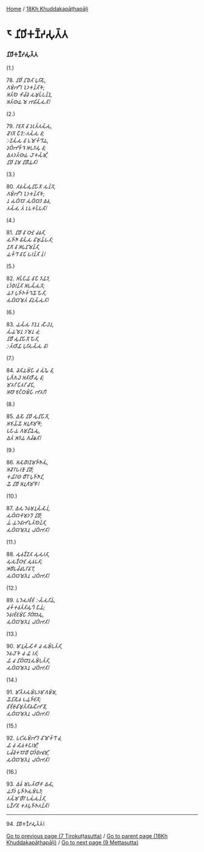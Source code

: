 
[Home](/) / [18Kh Khuddakapāṭhapāḷi](/tipitaka/18Kh.md)

# 𑁮 𑀦𑀺𑀥𑀺𑀓𑀡𑁆𑀟𑀲𑀼𑀢𑁆𑀢

### 𑀦𑀺𑀥𑀺𑀓𑀡𑁆𑀟𑀲𑀼𑀢𑁆𑀢

(1.)

78\. _𑀦𑀺𑀥𑀺𑀁 𑀦𑀺𑀥𑁂𑀢𑀺 𑀧𑀼𑀭𑀺𑀲𑁄,_  
_𑀕𑀫𑁆𑀪𑀻𑀭𑁂 𑀑𑀤𑀓𑀦𑁆𑀢𑀺𑀓𑁂;_  
_𑀅𑀢𑁆𑀣𑁂 𑀓𑀺𑀘𑁆𑀘𑁂 𑀲𑀫𑀼𑀧𑁆𑀧𑀦𑁆𑀦𑁂,_  
_𑀅𑀢𑁆𑀣𑀸𑀬 𑀫𑁂 𑀪𑀯𑀺𑀲𑁆𑀲𑀢𑀺𑁇_  


(2.)

79\. _𑀭𑀸𑀚𑀢𑁄 𑀯𑀸 𑀤𑀼𑀭𑀼𑀢𑁆𑀢𑀲𑁆𑀲,_  
_𑀘𑁄𑀭𑀢𑁄 𑀧𑀻𑀍𑀇𑀢𑀲𑁆𑀲 𑀯𑀸;_  
_𑀇𑀡𑀲𑁆𑀲 𑀯𑀸 𑀧𑀫𑁄𑀓𑁆𑀔𑀸𑀬,_  
_𑀤𑀼𑀩𑁆𑀪𑀺𑀓𑁆𑀔𑁂 𑀆𑀧𑀤𑀸𑀲𑀼 𑀯𑀸;_  
_𑀏𑀢𑀤𑀢𑁆𑀣𑀸𑀬 𑀮𑁄𑀓𑀲𑁆𑀫𑀺𑀁,_  
_𑀦𑀺𑀥𑀺 𑀦𑀸𑀫 𑀦𑀺𑀥𑀻𑀬𑀢𑀺𑁇_  


(3.)

80\. _𑀢𑀸𑀯𑀲𑁆𑀲𑀼𑀦𑀺𑀳𑀺𑀢𑁄 𑀲𑀦𑁆𑀢𑁄,_  
_𑀕𑀫𑁆𑀪𑀻𑀭𑁂 𑀑𑀤𑀓𑀦𑁆𑀢𑀺𑀓𑁂;_  
_𑀦 𑀲𑀩𑁆𑀩𑁄 𑀲𑀩𑁆𑀩𑀤𑀸 𑀏𑀯,_  
_𑀢𑀲𑁆𑀲 𑀢𑀁 𑀉𑀧𑀓𑀧𑁆𑀧𑀢𑀺𑁇_  


(4.)

81\. _𑀦𑀺𑀥𑀺 𑀯𑀸 𑀞𑀸𑀦𑀸 𑀘𑀯𑀢𑀺,_  
_𑀲𑀜𑁆𑀜𑀸 𑀯𑀸𑀲𑁆𑀲 𑀯𑀺𑀫𑀼𑀬𑁆𑀳𑀢𑀺;_  
_𑀦𑀸𑀕𑀸 𑀯𑀸 𑀅𑀧𑀦𑀸𑀫𑁂𑀦𑁆𑀢𑀺,_  
_𑀬𑀓𑁆𑀔𑀸 𑀯𑀸𑀧𑀺 𑀳𑀭𑀦𑁆𑀢𑀺 𑀦𑀁𑁇_  


(5.)

82\. _𑀅𑀧𑁆𑀧𑀺𑀬𑀸 𑀯𑀸𑀧𑀺 𑀤𑀸𑀬𑀸𑀤𑀸,_  
_𑀉𑀤𑁆𑀥𑀭𑀦𑁆𑀢𑀺 𑀅𑀧𑀲𑁆𑀲𑀢𑁄;_  
_𑀬𑀤𑀸 𑀧𑀼𑀜𑁆𑀜𑀓𑁆𑀔𑀬𑁄 𑀳𑁄𑀢𑀺,_  
_𑀲𑀩𑁆𑀩𑀫𑁂𑀢𑀁 𑀯𑀺𑀦𑀲𑁆𑀲𑀢𑀺𑁇_  


(6.)

83\. _𑀬𑀲𑁆𑀲 𑀤𑀸𑀦𑁂𑀦 𑀲𑀻𑀮𑁂𑀦,_  
_𑀲𑀁𑀬𑀫𑁂𑀦 𑀤𑀫𑁂𑀦 𑀘;_  
_𑀦𑀺𑀥𑀻 𑀲𑀼𑀦𑀺𑀳𑀺𑀢𑁄 𑀳𑁄𑀢𑀺,_  
_𑀇𑀢𑁆𑀣𑀺𑀬𑀸 𑀧𑀼𑀭𑀺𑀲𑀲𑁆𑀲 𑀯𑀸𑁇_  


(7.)

84\. _𑀘𑁂𑀢𑀺𑀬𑀫𑁆𑀳𑀺 𑀘 𑀲𑀁𑀖𑁂 𑀯𑀸,_  
_𑀧𑀼𑀕𑁆𑀕𑀮𑁂 𑀅𑀢𑀺𑀣𑀻𑀲𑀼 𑀯𑀸;_  
_𑀫𑀸𑀢𑀭𑀺 𑀧𑀺𑀢𑀭𑀺 𑀘𑀸𑀧𑀺,_  
_𑀅𑀣𑁄 𑀚𑁂𑀝𑁆𑀞𑀫𑁆𑀳𑀺 𑀪𑀸𑀢𑀭𑀺𑁇_  


(8.)

85\. _𑀏𑀲𑁄 𑀦𑀺𑀥𑀺 𑀲𑀼𑀦𑀺𑀳𑀺𑀢𑁄,_  
_𑀅𑀚𑁂𑀬𑁆𑀬𑁄 𑀅𑀦𑀼𑀕𑀸𑀫𑀺𑀓𑁄;_  
_𑀧𑀳𑀸𑀬 𑀕𑀫𑀦𑀻𑀬𑁂𑀲𑀼,_  
_𑀏𑀢𑀁 𑀆𑀤𑀸𑀬 𑀕𑀘𑁆𑀙𑀢𑀺𑁇_  


(9.)

86\. _𑀅𑀲𑀸𑀥𑀸𑀭𑀡𑀫𑀜𑁆𑀜𑁂𑀲𑀁,_  
_𑀅𑀘𑁄𑀭𑀸𑀳𑀭𑀡𑁄 𑀦𑀺𑀥𑀺;_  
_𑀓𑀬𑀺𑀭𑀸𑀣 𑀥𑀻𑀭𑁄 𑀧𑀼𑀜𑁆𑀜𑀸𑀦𑀺,_  
_𑀬𑁄 𑀦𑀺𑀥𑀺 𑀅𑀦𑀼𑀕𑀸𑀫𑀺𑀓𑁄𑁇_  


(10.)

87\. _𑀏𑀲 𑀤𑁂𑀯𑀫𑀦𑀼𑀲𑁆𑀲𑀸𑀦𑀁,_  
_𑀲𑀩𑁆𑀩𑀓𑀸𑀫𑀤𑀤𑁄 𑀦𑀺𑀥𑀺;_  
_𑀬𑀁 𑀬𑀤𑁂𑀯𑀸𑀪𑀺𑀧𑀢𑁆𑀣𑁂𑀦𑁆𑀢𑀺,_  
_𑀲𑀩𑁆𑀩𑀫𑁂𑀢𑁂𑀦 𑀮𑀩𑁆𑀪𑀢𑀺𑁇_  


(11.)

88\. _𑀲𑀼𑀯𑀡𑁆𑀡𑀢𑀸 𑀲𑀼𑀲𑀭𑀢𑀸,_  
_𑀲𑀼𑀲𑀡𑁆𑀞𑀸𑀦𑀸 𑀲𑀼𑀭𑀽𑀧𑀢𑀸;_  
_𑀆𑀥𑀺𑀧𑀘𑁆𑀘𑀧𑀭𑀺𑀯𑀸𑀭𑁄,_  
_𑀲𑀩𑁆𑀩𑀫𑁂𑀢𑁂𑀦 𑀮𑀩𑁆𑀪𑀢𑀺𑁇_  


(12.)

89\. _𑀧𑀤𑁂𑀲𑀭𑀚𑁆𑀚𑀁 𑀇𑀲𑁆𑀲𑀭𑀺𑀬𑀁,_  
_𑀘𑀓𑁆𑀓𑀯𑀢𑁆𑀢𑀺𑀲𑀼𑀔𑀁 𑀧𑀺𑀬𑀁;_  
_𑀤𑁂𑀯𑀭𑀚𑁆𑀚𑀫𑁆𑀧𑀺 𑀤𑀺𑀩𑁆𑀩𑁂𑀲𑀼,_  
_𑀲𑀩𑁆𑀩𑀫𑁂𑀢𑁂𑀦 𑀮𑀩𑁆𑀪𑀢𑀺𑁇_  


(13.)

90\. _𑀫𑀸𑀦𑀼𑀲𑁆𑀲𑀺𑀓𑀸 𑀘 𑀲𑀫𑁆𑀧𑀢𑁆𑀢𑀺,_  
_𑀤𑁂𑀯𑀮𑁄𑀓𑁂 𑀘 𑀬𑀸 𑀭𑀢𑀺;_  
_𑀬𑀸 𑀘 𑀦𑀺𑀩𑁆𑀩𑀸𑀦𑀲𑀫𑁆𑀧𑀢𑁆𑀢𑀺,_  
_𑀲𑀩𑁆𑀩𑀫𑁂𑀢𑁂𑀦 𑀮𑀩𑁆𑀪𑀢𑀺𑁇_  


(14.)

91\. _𑀫𑀺𑀢𑁆𑀢𑀲𑀫𑁆𑀧𑀤𑀫𑀸𑀕𑀫𑁆𑀫,_  
_𑀬𑁄𑀦𑀺𑀲𑁄𑀯 𑀧𑀬𑀼𑀜𑁆𑀚𑀢𑁄;_  
_𑀯𑀺𑀚𑁆𑀚𑀸𑀯𑀺𑀫𑀼𑀢𑁆𑀢𑀺𑀯𑀲𑀻𑀪𑀸𑀯𑁄,_  
_𑀲𑀩𑁆𑀩𑀫𑁂𑀢𑁂𑀦 𑀮𑀩𑁆𑀪𑀢𑀺𑁇_  


(15.)

92\. _𑀧𑀝𑀺𑀲𑀫𑁆𑀪𑀺𑀤𑀸 𑀯𑀺𑀫𑁄𑀓𑁆𑀔𑀸 𑀘,_  
_𑀬𑀸 𑀘 𑀲𑀸𑀯𑀓𑀧𑀸𑀭𑀫𑀻;_  
_𑀧𑀘𑁆𑀘𑁂𑀓𑀩𑁄𑀥𑀺 𑀩𑀼𑀤𑁆𑀥𑀪𑀽𑀫𑀺,_  
_𑀲𑀩𑁆𑀩𑀫𑁂𑀢𑁂𑀦 𑀮𑀩𑁆𑀪𑀢𑀺𑁇_  


(16.)

93\. _𑀏𑀯𑀁 𑀫𑀳𑀢𑁆𑀣𑀺𑀓𑀸 𑀏𑀲𑀸,_  
_𑀬𑀤𑀺𑀤𑀁 𑀧𑀼𑀜𑁆𑀜𑀲𑀫𑁆𑀧𑀤𑀸;_  
_𑀢𑀲𑁆𑀫𑀸 𑀥𑀻𑀭𑀸 𑀧𑀲𑀁𑀲𑀦𑁆𑀢𑀺,_  
_𑀧𑀡𑁆𑀟𑀺𑀢𑀸 𑀓𑀢𑀧𑀼𑀜𑁆𑀜𑀢𑀦𑁆𑀢𑀺𑁇_  


---

94\. 𑀦𑀺𑀥𑀺𑀓𑀡𑁆𑀟𑀲𑀼𑀢𑁆𑀢𑀁𑁇



[Go to previous page (7 Tirokuṭṭasutta)](/tipitaka/18Kh/7.md) / [Go to parent page (18Kh Khuddakapāṭhapāḷi)](/tipitaka/18Kh/0.md) / [Go to next page (9 Mettasutta)](/tipitaka/18Kh/9.md)


